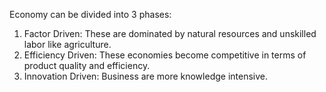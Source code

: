 Economy can be divided into 3 phases:
1. Factor Driven: These are dominated by natural resources and unskilled labor like agriculture.
2. Efficiency Driven: These economies become competitive in terms of product quality and efficiency.
3. Innovation Driven: Business are more knowledge intensive.